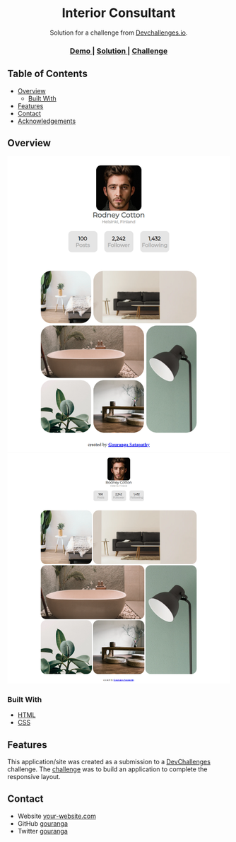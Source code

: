 <!-- Please update value in the {}  -->

<h1 align="center">Interior Consultant</h1>

<div align="center">
   Solution for a challenge from  <a href="https://devchallenges.io/challenges/gcbWLxG6wdennelX7b8I" target="_blank">Devchallenges.io</a>.
</div>

<div align="center">
  <h3>
    <a href="https://gourangasatapathy.github.io/My-Gallery/">
      Demo
    </a>
    <span> | </span>
    <a href="https://devchallenges.io/solutions/rJltkHHZHSzLDYRRkbHJ">
      Solution
    </a>
    <span> | </span>
    <a href="https://devchallenges.io/challenges/gcbWLxG6wdennelX7b8I">
      Challenge
    </a>
  </h3>
</div>

<!-- TABLE OF CONTENTS -->

## Table of Contents

- [Overview](#overview)
  - [Built With](#built-with)
- [Features](#features)
- [Contact](#contact)
- [Acknowledgements](#acknowledgements)

<!-- OVERVIEW -->

## Overview

![screenshot](https://github.com/gourangasatapathy/My-Gallery/blob/main/ss1.png?raw=true)
![screenshot](https://github.com/gourangasatapathy/My-Gallery/blob/main/ss2.png?raw=true)


### Built With

<!-- This section should list any major frameworks that you built your project using. Here are a few examples.-->

- [HTML](https://developer.mozilla.org/en-US/docs/Web/HTML)
- [CSS](https://developer.mozilla.org/en-US/docs/Web/CSS)

## Features


This application/site was created as a submission to a [DevChallenges](https://devchallenges.io/challenges/gcbWLxG6wdennelX7b8I) challenge. The [challenge](https://devchallenges.io/challenges/gcbWLxG6wdennelX7b8I) was to build an application to complete the responsive layout.


## Contact

- Website [your-website.com](https://www.linkedin.com/in/gourangasatapathyvit/)
- GitHub [gouranga](https://github.com/gourangasatapathyvit)
- Twitter [gouranga](https://www.twitter.com/GourangaSatapa2)
